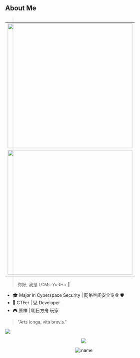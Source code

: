 ## About Me

<table align='right'>
<tr><td><img src="https://github-profile-summary-cards.vercel.app/api/cards/profile-details?username=LCMs-YoRHa" width="400" /></td></tr>
<tr><td><img src="https://github-readme-stats-seven-henna-98.vercel.app/api?username=LCMs-YoRHa&include_all_commits=true&hide_border=true&show_icons=true&rank_icon=github&hide_rank=true" width="400"></td></tr>
</table>

> 你好, 我是 LCMs-YoRHa 👋

- 🎓 Major in Cyberspace Security | 网络空间安全专业 🛡️
- 🚩 CTFer | 💻 Developer
- 🎮 原神 | 明日方舟 玩家
  
> "Arts longa, vita brevis."

<p align="left">
<a href="https://github.com/anuraghazra/github-readme-stats">
<img src="https://github-readme-stats.vercel.app/api/top-langs/?username=LCMs-YoRHa&layout=donut" />
</a>
</p>



<p align="center">
<a href="https://skillicons.dev">
<img src="https://skillicons.dev/icons?i=python,java,php,html,js,c,css,spring,idea,androidstudio,matlab,cloudflare,netlify,github,twitter,azure,linux,docker,kubernetes,bash,git,githubactions,md,mysql,redis,windows,vscode,ubuntu,obsidian,kali" />
</a>
</p>

<p align="center">
<img src="https://count.kjchmc.cn/get/@LCMs-YoRHa?theme=minecraft" alt=":name" />
</p>
